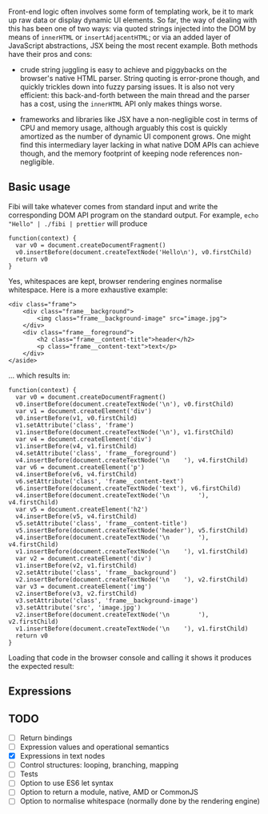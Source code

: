 Front-end logic often involves some form of templating work, be it to mark up raw data or display dynamic UI elements. So far, the way of dealing with this has been one of two ways: via quoted strings injected into the DOM by means of `innerHTML` or `insertAdjacentHTML`; or via an added layer of JavaScript abstractions, JSX being the most recent example. Both methods have their pros and cons:

- crude string juggling is easy to achieve and piggybacks on the browser's native HTML parser. String quoting is error-prone though, and quickly trickles down into fuzzy parsing issues. It is also not very efficient: this back-and-forth between the main thread and the parser has a cost, using the `innerHTML` API only makes things worse.

- frameworks and libraries like JSX have a non-negligible cost in terms of CPU and memory usage, although arguably this cost is quickly amortized as the number of dynamic UI component grows. One might find this intermediary layer lacking in what native DOM APIs can achieve though, and the memory footprint of keeping node references non-negligible.

## Basic usage

Fibi will take whatever comes from standard input and write the corresponding DOM API program on the standard output. For example, `echo "Hello" | ./fibi | prettier` will produce

```
function(context) {
  var v0 = document.createDocumentFragment()
  v0.insertBefore(document.createTextNode('Hello\n'), v0.firstChild)
  return v0
}
```

Yes, whitespaces are kept, browser rendering engines normalise whitespace. Here is a more exhaustive example:

```
<div class="frame">
    <div class="frame__background">
        <img class="frame__background-image" src="image.jpg">
    </div>
    <div class="frame__foreground">
        <h2 class="frame__content-title">header</h2>
        <p class="frame__content-text">text</p>
    </div>
</aside>
```

... which results in:

```
function(context) {
  var v0 = document.createDocumentFragment()
  v0.insertBefore(document.createTextNode('\n'), v0.firstChild)
  var v1 = document.createElement('div')
  v0.insertBefore(v1, v0.firstChild)
  v1.setAttribute('class', 'frame')
  v1.insertBefore(document.createTextNode('\n'), v1.firstChild)
  var v4 = document.createElement('div')
  v1.insertBefore(v4, v1.firstChild)
  v4.setAttribute('class', 'frame__foreground')
  v4.insertBefore(document.createTextNode('\n    '), v4.firstChild)
  var v6 = document.createElement('p')
  v4.insertBefore(v6, v4.firstChild)
  v6.setAttribute('class', 'frame__content-text')
  v6.insertBefore(document.createTextNode('text'), v6.firstChild)
  v4.insertBefore(document.createTextNode('\n        '), v4.firstChild)
  var v5 = document.createElement('h2')
  v4.insertBefore(v5, v4.firstChild)
  v5.setAttribute('class', 'frame__content-title')
  v5.insertBefore(document.createTextNode('header'), v5.firstChild)
  v4.insertBefore(document.createTextNode('\n        '), v4.firstChild)
  v1.insertBefore(document.createTextNode('\n    '), v1.firstChild)
  var v2 = document.createElement('div')
  v1.insertBefore(v2, v1.firstChild)
  v2.setAttribute('class', 'frame__background')
  v2.insertBefore(document.createTextNode('\n    '), v2.firstChild)
  var v3 = document.createElement('img')
  v2.insertBefore(v3, v2.firstChild)
  v3.setAttribute('class', 'frame__background-image')
  v3.setAttribute('src', 'image.jpg')
  v2.insertBefore(document.createTextNode('\n        '), v2.firstChild)
  v1.insertBefore(document.createTextNode('\n    '), v1.firstChild)
  return v0
}
```

Loading that code in the browser console and calling it shows it produces the expected result:

## Expressions



## TODO

- [ ] Return bindings
- [ ] Expression values and operational semantics
- [x] Expressions in text nodes
- [ ] Control structures: looping, branching, mapping
- [ ] Tests
- [ ] Option to use ES6 let syntax
- [ ] Option to return a module, native, AMD or CommonJS
- [ ] Option to normalise whitespace (normally done by the rendering engine)
